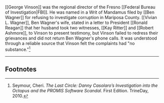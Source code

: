 [[George Vinson]] was the regional director of the Fresno [[Federal Bureau of Investigation|FBI]]. He was named in a Writ of Mandamus filed by [[Ben Wagner]] for refusing to investigate corruption in Mariposa County. [[Vivian L. Wagner]], Ben Wagner's wife, stated in a letter to President [[Ronald Reagan]] that her husband took two witnesses, [[Kay Ritter]] and [[Robert Ashmore]], to Vinson to present testimony, but Vinson failed to redress their grievances and did not return Ben Wagner's phone calls. It was understood through a reliable source that Vinson felt the complaints had "no substance."[^1]

---
## Footnotes

[^1]: Seymour, Cheri. *The Last Circle: Danny Casolaro’s Investigation into the Octopus and the PROMIS Software Scandal*. First Edition. TrineDay, 2010.